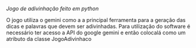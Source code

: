 *Jogo de adivinhação feito em python*

O jogo utiliza o gemini como a a principal ferramenta para a geração das dicas e palavras que devem ser adivinhadas.
Para utilização do software é necessário ter acesso a API do google gemini e então colocalá como um atributo da classe JogoAdivinhaco
